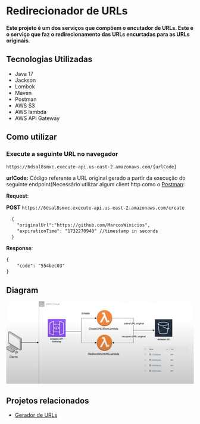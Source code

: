 # Redirecionador de URLs

#### Este projeto é um dos serviços que compõem o encutador de URLs. Este é o serviço que faz o redirecionamento das URLs encurtadas para as URLs originais.

## Tecnologias Utilizadas
- Java 17
- Jackson
- Lombok
- Maven
- Postman
- AWS S3
- AWS lambda
- AWS API Gateway

## Como utilizar
### Execute a seguinte URL no navegador

```
https://6dsal8smxc.execute-api.us-east-2.amazonaws.com/{urlCode}
```

**urlCode:** Código referente a URL original gerado a partir da execução do seguinte endpoint(Necessário utilizar algum client http como o [Postman](https://www.postman.com/):

**Request**:

**POST** ``https://6dsal8smxc.execute-api.us-east-2.amazonaws.com/create``
```
  {
    "originalUrl":"https://github.com/MarcosWinicios",
    "expirationTime": "1732270940" //timestamp in seconds
  }
```
**Response**:
```
{
    "code": "554bec03"
}
```
## Diagram

![diagram](docs/diagram.png)

## Projetos relacionados
- [Gerador de URLs](https://github.com/url-shortener-project/url-shortener-generator)
  
